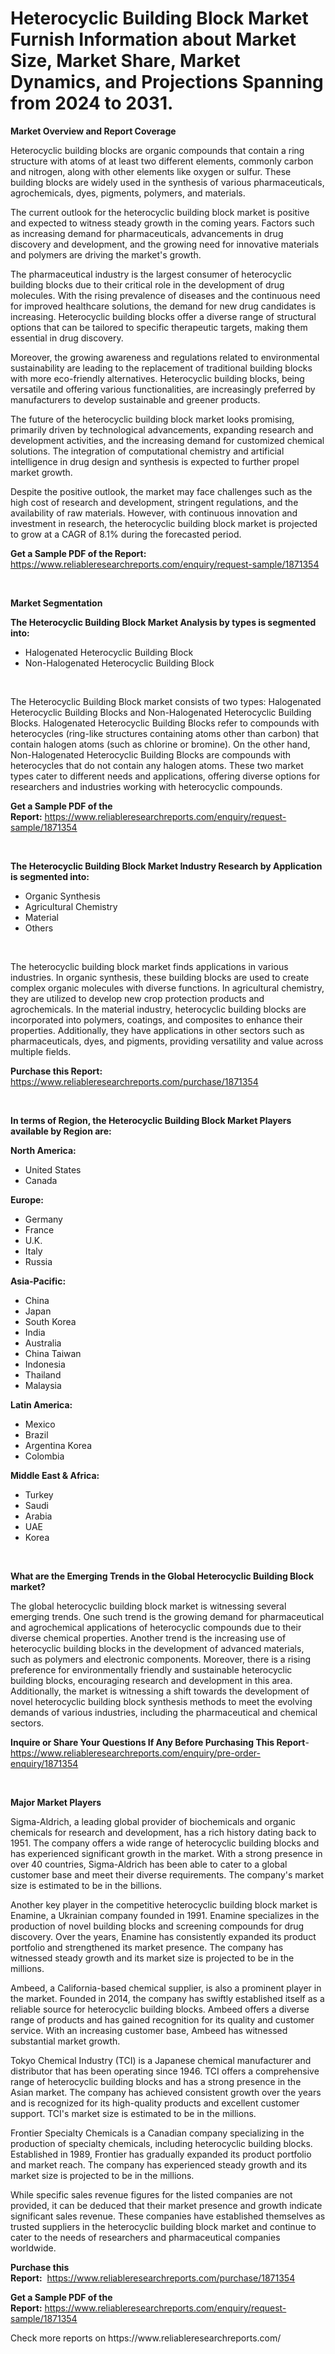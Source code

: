 <p><h1>Heterocyclic Building Block Market Furnish Information about Market Size, Market Share, Market Dynamics, and Projections Spanning from 2024 to 2031.</h1></p><p><strong>Market Overview and Report Coverage</strong></p>
<p><p>Heterocyclic building blocks are organic compounds that contain a ring structure with atoms of at least two different elements, commonly carbon and nitrogen, along with other elements like oxygen or sulfur. These building blocks are widely used in the synthesis of various pharmaceuticals, agrochemicals, dyes, pigments, polymers, and materials.</p><p>The current outlook for the heterocyclic building block market is positive and expected to witness steady growth in the coming years. Factors such as increasing demand for pharmaceuticals, advancements in drug discovery and development, and the growing need for innovative materials and polymers are driving the market's growth.</p><p>The pharmaceutical industry is the largest consumer of heterocyclic building blocks due to their critical role in the development of drug molecules. With the rising prevalence of diseases and the continuous need for improved healthcare solutions, the demand for new drug candidates is increasing. Heterocyclic building blocks offer a diverse range of structural options that can be tailored to specific therapeutic targets, making them essential in drug discovery.</p><p>Moreover, the growing awareness and regulations related to environmental sustainability are leading to the replacement of traditional building blocks with more eco-friendly alternatives. Heterocyclic building blocks, being versatile and offering various functionalities, are increasingly preferred by manufacturers to develop sustainable and greener products.</p><p>The future of the heterocyclic building block market looks promising, primarily driven by technological advancements, expanding research and development activities, and the increasing demand for customized chemical solutions. The integration of computational chemistry and artificial intelligence in drug design and synthesis is expected to further propel market growth.</p><p>Despite the positive outlook, the market may face challenges such as the high cost of research and development, stringent regulations, and the availability of raw materials. However, with continuous innovation and investment in research, the heterocyclic building block market is projected to grow at a CAGR of 8.1% during the forecasted period.</p></p>
<p><strong>Get a Sample PDF of the Report:</strong> <a href="https://www.reliableresearchreports.com/enquiry/request-sample/1871354">https://www.reliableresearchreports.com/enquiry/request-sample/1871354</a></p>
<p>&nbsp;</p>
<p><strong>Market Segmentation</strong></p>
<p><strong>The Heterocyclic Building Block Market Analysis by types is segmented into:</strong></p>
<p><ul><li>Halogenated Heterocyclic Building Block</li><li>Non-Halogenated Heterocyclic Building Block</li></ul></p>
<p>&nbsp;</p>
<p><p>The Heterocyclic Building Block market consists of two types: Halogenated Heterocyclic Building Blocks and Non-Halogenated Heterocyclic Building Blocks. Halogenated Heterocyclic Building Blocks refer to compounds with heterocycles (ring-like structures containing atoms other than carbon) that contain halogen atoms (such as chlorine or bromine). On the other hand, Non-Halogenated Heterocyclic Building Blocks are compounds with heterocycles that do not contain any halogen atoms. These two market types cater to different needs and applications, offering diverse options for researchers and industries working with heterocyclic compounds.</p></p>
<p><strong>Get a Sample PDF of the Report:</strong>&nbsp;<a href="https://www.reliableresearchreports.com/enquiry/request-sample/1871354">https://www.reliableresearchreports.com/enquiry/request-sample/1871354</a></p>
<p>&nbsp;</p>
<p><strong>The Heterocyclic Building Block Market Industry Research by Application is segmented into:</strong></p>
<p><ul><li>Organic Synthesis</li><li>Agricultural Chemistry</li><li>Material</li><li>Others</li></ul></p>
<p>&nbsp;</p>
<p><p>The heterocyclic building block market finds applications in various industries. In organic synthesis, these building blocks are used to create complex organic molecules with diverse functions. In agricultural chemistry, they are utilized to develop new crop protection products and agrochemicals. In the material industry, heterocyclic building blocks are incorporated into polymers, coatings, and composites to enhance their properties. Additionally, they have applications in other sectors such as pharmaceuticals, dyes, and pigments, providing versatility and value across multiple fields.</p></p>
<p><strong>Purchase this Report:</strong>&nbsp; <a href="https://www.reliableresearchreports.com/purchase/1871354">https://www.reliableresearchreports.com/purchase/1871354</a></p>
<p>&nbsp;</p>
<p><strong>In terms of Region, the Heterocyclic Building Block Market Players available by Region are:</strong></p>
<p>
    <p> <strong> North America: </strong>
        <ul>
            <li>United States</li>
            <li>Canada</li>
        </ul>
        </p> 
    <p> <strong> Europe: </strong>
        <ul>
            <li>Germany</li>
            <li>France</li>
            <li>U.K.</li>
            <li>Italy</li>
            <li>Russia</li>
        </ul>
        </p> 
    <p> <strong> Asia-Pacific: </strong>
        <ul>
            <li>China</li>
            <li>Japan</li>
            <li>South Korea</li>
            <li>India</li>
            <li>Australia</li>
            <li>China Taiwan</li>
            <li>Indonesia</li>
            <li>Thailand</li>
            <li>Malaysia</li>
        </ul>
        </p> 
    <p> <strong> Latin America: </strong>
        <ul>
            <li>Mexico</li>
            <li>Brazil</li>
            <li>Argentina Korea</li>
            <li>Colombia</li>
        </ul>
        </p> 
    <p> <strong> Middle East & Africa: </strong>
        <ul>
            <li>Turkey</li>
            <li>Saudi</li>
            <li>Arabia</li>
            <li>UAE</li>
            <li>Korea</li>
        </ul>
    </p>
    </p>
<p>&nbsp;</p>
<p><strong>What are the Emerging Trends in the Global Heterocyclic Building Block market?</strong></p>
<p><p>The global heterocyclic building block market is witnessing several emerging trends. One such trend is the growing demand for pharmaceutical and agrochemical applications of heterocyclic compounds due to their diverse chemical properties. Another trend is the increasing use of heterocyclic building blocks in the development of advanced materials, such as polymers and electronic components. Moreover, there is a rising preference for environmentally friendly and sustainable heterocyclic building blocks, encouraging research and development in this area. Additionally, the market is witnessing a shift towards the development of novel heterocyclic building block synthesis methods to meet the evolving demands of various industries, including the pharmaceutical and chemical sectors.</p></p>
<p><strong>Inquire or Share Your Questions If Any Before Purchasing This Report</strong>- <a href="https://www.reliableresearchreports.com/enquiry/pre-order-enquiry/1871354">https://www.reliableresearchreports.com/enquiry/pre-order-enquiry/1871354</a></p>
<p>&nbsp;</p>
<p><strong>Major Market Players</strong></p>
<p><p>Sigma-Aldrich, a leading global provider of biochemicals and organic chemicals for research and development, has a rich history dating back to 1951. The company offers a wide range of heterocyclic building blocks and has experienced significant growth in the market. With a strong presence in over 40 countries, Sigma-Aldrich has been able to cater to a global customer base and meet their diverse requirements. The company's market size is estimated to be in the billions.</p><p>Another key player in the competitive heterocyclic building block market is Enamine, a Ukrainian company founded in 1991. Enamine specializes in the production of novel building blocks and screening compounds for drug discovery. Over the years, Enamine has consistently expanded its product portfolio and strengthened its market presence. The company has witnessed steady growth and its market size is projected to be in the millions.</p><p>Ambeed, a California-based chemical supplier, is also a prominent player in the market. Founded in 2014, the company has swiftly established itself as a reliable source for heterocyclic building blocks. Ambeed offers a diverse range of products and has gained recognition for its quality and customer service. With an increasing customer base, Ambeed has witnessed substantial market growth.</p><p>Tokyo Chemical Industry (TCI) is a Japanese chemical manufacturer and distributor that has been operating since 1946. TCI offers a comprehensive range of heterocyclic building blocks and has a strong presence in the Asian market. The company has achieved consistent growth over the years and is recognized for its high-quality products and excellent customer support. TCI's market size is estimated to be in the millions.</p><p>Frontier Specialty Chemicals is a Canadian company specializing in the production of specialty chemicals, including heterocyclic building blocks. Established in 1989, Frontier has gradually expanded its product portfolio and market reach. The company has experienced steady growth and its market size is projected to be in the millions.</p><p>While specific sales revenue figures for the listed companies are not provided, it can be deduced that their market presence and growth indicate significant sales revenue. These companies have established themselves as trusted suppliers in the heterocyclic building block market and continue to cater to the needs of researchers and pharmaceutical companies worldwide.</p></p>
<p><strong>Purchase this Report:</strong>&nbsp;&nbsp;<a href="https://www.reliableresearchreports.com/purchase/1871354">https://www.reliableresearchreports.com/purchase/1871354</a></p>
<p></p>
<p><strong>Get a Sample PDF of the Report:</strong>&nbsp;<a href="https://www.reliableresearchreports.com/enquiry/request-sample/1871354">https://www.reliableresearchreports.com/enquiry/request-sample/1871354</a></p>
<p>Check more reports on https://www.reliableresearchreports.com/</p>